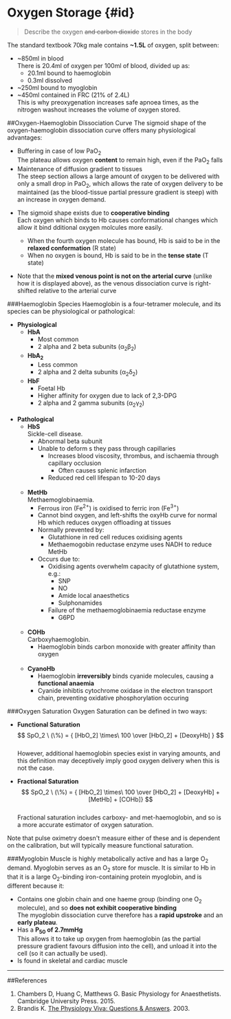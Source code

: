 # Oxygen Storage {#id}
> Describe the oxygen ~~and carbon dioxide~~ stores in the body

The standard textbook 70kg male contains **~1.5L** of oxygen, split between:
* ~850ml in blood  
  There is 20.4ml of oxygen per 100ml of blood, divided up as:
  * 20.1ml bound to haemoglobin
  * 0.3ml dissolved
* ~250ml bound to myoglobin
* ~450ml contained in FRC (21% of 2.4L)   
This is why preoxygenation increases safe apnoea times, as the nitrogen washout increases the volume of oxygen stored.

##Oxygen-Haemoglobin Dissociation Curve
The sigmoid shape of the oxygen-haemoglobin dissociation curve offers many physiological advantages:
* Buffering in case of low PaO<sub>2</sub>  
The plateau allows oxygen **content** to remain high, even if the PaO<sub>2</sub> falls
* Maintenance of diffusion gradient to tissues  
The steep section allows a large amount of oxygen to be delivered with only a small drop in PaO<sub>2</sub>, which allows the rate of oxygen delivery to be maintained (as the blood-tissue partial pressure gradient is steep) with an increase in oxygen demand.

<object data="resources\oxyhb.svg" type="image/svg+xml"></object>


* The sigmoid shape exists due to **cooperative binding**  
Each oxygen which binds to Hb causes conformational changes which allow it bind dditional oxygen molcules more easily.
  * When the fourth oxygen molecule has bound, Hb is said to be in the **relaxed conformation** (R state)
  * When no oxygen is bound, Hb is said to be in the **tense state** (T state)


* Note that the **mixed venous point is not on the arterial curve** (unlike how it is displayed above), as the venous dissociation curve is right-shifted relative to the arterial curve

###Haemoglobin Species
Haemoglobin is a four-tetramer molecule, and its species can be physiological or pathological:
* **Physiological**
  * **HbA**  
    * Most common
    * 2 alpha and 2 beta subunits (α<sub>2</sub>β<sub>2</sub>)
  * **HbA<sub>2</sub>**
    * Less common
    * 2 alpha and 2 delta subunits (α<sub>2</sub>δ<sub>2</sub>)
  * **HbF**
    * Foetal Hb
    * Higher affinity for oxygen due to lack of 2,3-DPG
    * 2 alpha and 2 gamma subunits (α<sub>2</sub>γ<sub>2</sub>)<br> <br>
* **Pathological**
  * **HbS**  
  Sickle-cell disease.
    * Abnormal beta subunit
    * Unable to deform s they pass through capillaries
      * Increases blood viscosity, thrombus, and ischaemia through capillary occlusion
        * Often causes splenic infarction
      * Reduced red cell lifespan to 10-20 days <br> <br>
  * **MetHb**  
  Methaemoglobinaemia.
    * Ferrous iron (Fe<sup>2+</sup>) is oxidised to ferric iron (Fe<sup>3+</sup>)
    * Cannot bind oxygen, and left-shifts the oxyHb curve for normal Hb which reduces oxygen offloading at tissues
    * Normally prevented by:
      * Glutathione in red cell reduces oxidising agents
      * Methaemogobin reductase enzyme uses NADH to reduce MetHb
    * Occurs due to:
      * Oxidising agents overwhelm capacity of glutathione system, e.g.:
        * SNP
        * NO
        * Amide local anaesthetics
        * Sulphonamides
      * Failure of the methaemoglobinaemia reductase enzyme
        * G6PD      <br> <br>
  * **COHb**  
  Carboxyhaemoglobin.
    * Haemoglobin binds carbon monoxide with greater affinity than oxygen<br> <br>
  * **CyanoHb**  
    * Haemoglobin **irreversibly** binds cyanide molecules, causing a **functional anaemia**
    * Cyanide inhibtis cytochrome oxidase in the electron transport chain, preventing oxidative phosphorylation occuring
    
###Oxygen Saturation
Oxygen Saturation can be defined in two ways:

* **Functional Saturation**  
$$ SpO_2 \ (\%) = { [HbO_2] \times\  100 \over [HbO_2] + [DeoxyHb] } $$  
However, additional haemoglobin species exist in varying amounts, and this definition may deceptively imply good oxygen delivery when this is not the case.

* **Fractional Saturation**  
$$ SpO_2 \ (\%) = { [HbO_2] \times\  100 \over [HbO_2] + [DeoxyHb] + [MetHb] + [COHb]} $$  
Fractional saturation includes carboxy- and met-haemoglobin, and so is a more accurate estimator of oxygen saturation.

Note that pulse oximetry doesn't measure either of these and is dependent on the calibration, but will typically measure functional saturation.


###Myoglobin
Muscle is highly metabolically active and has a large O<sub>2</sub> demand. Myoglobin serves as an O<sub>2</sub> store for muscle. It is similar to Hb in that it is a large O<sub>2</sub>-binding iron-containing protein myoglobin, and is different because it:
* Contains one globin chain and one haeme group (binding one O<sub>2</sub> molecule), and so **does not exhibit cooperative binding**  
The myoglobin dissociation curve therefore has a **rapid upstroke** and an **early plateau**.
* Has a **P<sub>50</sub> of 2.7mmHg**  
This allows it to take up oxygen from haemoglobin (as the partial pressure gradient favours diffusion into the cell), and unload it into the cell (so it can actually be used).
* Is found in skeletal and cardiac muscle

---
##References
1. Chambers D, Huang C, Matthews G. Basic Physiology for Anaesthetists. Cambridge University Press. 2015.
2. Brandis K. [The Physiology Viva: Questions & Answers](http://www.anaesthesiamcq.com/vivabook.php). 2003.